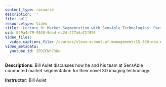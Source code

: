 ```yaml
---
content_type: resource
description: ''
file: null
resourcetype: Video
title: 'Lecture 9: Market Segmentation with SensAble Technologies: Part I'
uid: 049a4e79-9038-9ded-ec24-277a6a72f89f
video_files:
  video_captions_file: /courses/sloan-school-of-management/15-390-new-enterprises-spring-2013/video-tutorials/lecture-9/IPDZFNh73Kw.vtt
video_metadata:
  youtube_id: IPDZFNh73Kw
---
```


**Descriptions:** Bill Aulet discusses how he and his team at SensAble conducted market segmentation for their novel 3D imaging technology.

**Instructor:** Bill Aulet